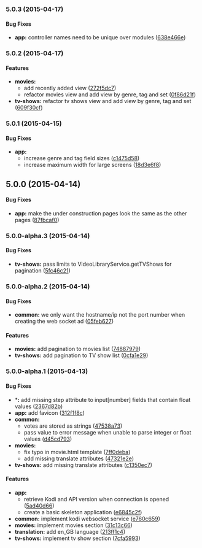 ### 5.0.3 (2015-04-17)


#### Bug Fixes

* **app:** controller names need to be unique over modules ([638e466e](https://github.com/fyfe/WIMM-ng/commit/638e466ee75e2ce484fde8742093bcf975a703d1))


### 5.0.2 (2015-04-17)


#### Features

* **movies:**
  * add recently added view ([272f5dc7](https://github.com/fyfe/WIMM-ng/commit/272f5dc772c310f2727be714b79729d021d30993))
  * refactor movies view and add view by genre, tag and set ([0f86d21f](https://github.com/fyfe/WIMM-ng/commit/0f86d21fd47cc0cd1dae376192543f2baed299be))
* **tv-shows:** refactor tv shows view and add view by genre, tag and set ([609f30cf](https://github.com/fyfe/WIMM-ng/commit/609f30cf8eb5d4b4bfe36da7b80368d0db6e8735))


### 5.0.1 (2015-04-15)


#### Bug Fixes

* **app:**
  * increase genre and tag field sizes ([c1475d58](https://github.com/fyfe/WIMM-ng/commit/c1475d5859b6ca3fc1831719d9d40f9875b640e2))
  * increase maximum width for large screens ([18d3e6f8](https://github.com/fyfe/WIMM-ng/commit/18d3e6f83a1cd8a5d30310641da9307004251e1d))


## 5.0.0 (2015-04-14)


#### Bug Fixes

* **app:** make the under construction pages look the same as the other pages ([87fbcaf0](https://github.com/fyfe/WIMM-ng/commit/87fbcaf0eec30e0794bfceee10d0b2920cfc0f17))


### 5.0.0-alpha.3 (2015-04-14)


#### Bug Fixes

* **tv-shows:** pass limits to VideoLibraryService.getTVShows for pagination ([5fc46c21](https://github.com/fyfe/WIMM-ng/commit/5fc46c2123cff62d35606e111c8acda62c55ae1a))


### 5.0.0-alpha.2 (2015-04-14)


#### Bug Fixes

* **common:** we only want the hostname/ip not the port number when creating the web socket ad ([05feb627](https://github.com/fyfe/WIMM-ng/commit/05feb627a01d1670613a8623a86a3d199caa505c))


#### Features

* **movies:** add pagination to movies list ([74887979](https://github.com/fyfe/WIMM-ng/commit/748879796bf8ee84b8f95688803804a46b23f98d))
* **tv-shows:** add pagination to TV show list ([0cfa1e29](https://github.com/fyfe/WIMM-ng/commit/0cfa1e29b2e0191b6dec9face28d47085e1cd189))


### 5.0.0-alpha.1 (2015-04-13)


#### Bug Fixes

* ***:** add missing step attribute to input[number] fields that contain float values ([2367d82b](https://github.com/fyfe/WIMM-ng/commit/2367d82b9889039c3afbc4bb81f731c3050971db))
* **app:** add favicon ([312f1f8c](https://github.com/fyfe/WIMM-ng/commit/312f1f8c8a098a97c931833879bb7df3bf7bb61e))
* **common:**
  * votes are stored as strings ([47538a73](https://github.com/fyfe/WIMM-ng/commit/47538a73ceca7f1b29d473b50dd3af2695805dbf))
  * pass value to error message when unable to parse integer or float values ([d45cd793](https://github.com/fyfe/WIMM-ng/commit/d45cd7934bb1e61ce3c4d155d3cd2529738b1416))
* **movies:**
  * fix typo in movie.html template ([7ff0deba](https://github.com/fyfe/WIMM-ng/commit/7ff0deba27ab5b14636913667ab072ff7241d842))
  * add missing translate attributes ([47321e2e](https://github.com/fyfe/WIMM-ng/commit/47321e2ea386e1f5a900a50728a8536562ec400b))
* **tv-shows:** add missing translate attributes ([c1350ec7](https://github.com/fyfe/WIMM-ng/commit/c1350ec7f99e9e92b9ef04a3140c24451e64d1ee))


#### Features

* **app:**
  * retrieve Kodi and API version when connection is opened ([5ad40d66](https://github.com/fyfe/WIMM-ng/commit/5ad40d66a94964aa0d7b38ecaa0d41edb113ce1b))
  * create a basic skeleton application ([e6845c2f](https://github.com/fyfe/WIMM-ng/commit/e6845c2f157c1fb829b26d09e19d9ae2a9e76a35))
* **common:** implement kodi websocket service ([e760c659](https://github.com/fyfe/WIMM-ng/commit/e760c659a21ab0c707477944e5c41169bbe4c9a7))
* **movies:** implement movies section ([31c13c66](https://github.com/fyfe/WIMM-ng/commit/31c13c66f24d0d9b9e61a72b50327bc1fc72bd70))
* **translation:** add en_GB language ([213ff1c4](https://github.com/fyfe/WIMM-ng/commit/213ff1c4de46df9a618de236fdf7d1ee245a909c))
* **tv-shows:** implement tv show section ([7cfa5993](https://github.com/fyfe/WIMM-ng/commit/7cfa5993f6bfaefbaa0d0e96748c2b57e7cabe1d))
